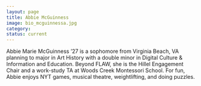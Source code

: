 ```yaml
---
layout: page
title: Abbie McGuinness
image: bio_mcguinnessa.jpg
category:
status: current
---
```


Abbie Marie McGuinness ’27 is a sophomore from Virginia Beach, VA planning to major in Art History with a double minor in Digital Culture & Information and Education. Beyond FLAW, she is the Hillel Engagement Chair and a work-study TA at Woods Creek Montessori School. For fun, Abbie enjoys NYT games, musical theatre, weightlifting, and doing puzzles.

